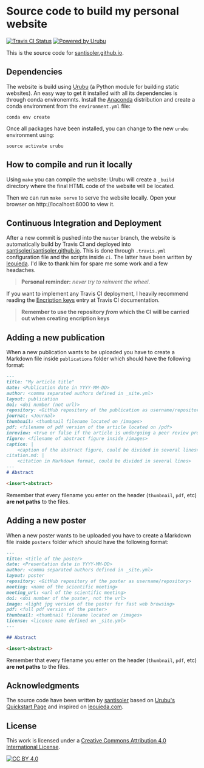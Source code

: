 # Source code to build my personal website

[![Travis CI Status](https://img.shields.io/travis/santisoler/website/master.svg?style=for-the-badge)](https://travis-ci.org/santisoler/website)
[![Powered by Urubu](https://img.shields.io/badge/powered_by-urubu-blue.svg?style=for-the-badge)](http://urubu.jandecaluwe.com/)

This is the source code for
[santisoler.github.io](https://santisoler.github.io).


## Dependencies

The website is build using [Urubu](http://urubu.jandecaluwe.com/) (a Python module for
building static websites).
An easy way to get it installed with all its dependencies is through conda environemnts.
Install the [Anaconda](https://www.anaconda.com/) distribution and create a conda
environment from the `environment.yml` file:

```
conda env create
```

Once all packages have been installed, you can change to the new `urubu` environment
using:

```
source activate urubu
```


## How to compile and run it locally

Using `make` you can compile the website: Urubu will create a `_build` directory where
the final HTML code of the website will be located.

Then we can run `make serve` to serve the website locally. Open your browser on
http://localhost:8000 to view it.


## Continuous Integration and Deployment

After a new commit is pushed into the `master` branch, the website is automatically
build by Travis CI and deployed into
[santisoler/santisoler.github.io](https://www.github.com/santisoler/santisoler.github.io).
This is done through `.travis.yml` configuration file and the scripts inside `ci`. The
latter have been written by [leouieda](https://www.leouieda.com).
I'd like to thank him for spare me some work and a few headaches.

> **Personal reminder:** *never try to reinvent the wheel*.

If you want to implement any Travis CI deployment, I heavily recommend reading the
[Encription keys](https://docs.travis-ci.com/user/encryption-keys/) entry at Travis CI
documentation.

> **Remember to use the repository *from* which the CI will be carried out when
creating encription keys**


## Adding a new publication

When a new publication wants to be uploaded you have to create a Markdown file inside
`publications` folder which should have the following format:

```markdown
---
title: "My article title"
date: <Publication date in YYYY-MM-DD>
author: <comma separated authors defined in _site.yml>
layout: publication
doi: <doi number (not url)>
repository: <GitHub repository of the publication as username/repository>
journal: <Journal>
thumbnail: <thumbnail filename located on /images>
pdf: <filename of pdf version of the article located on /pdf>
inreview: <true or false if the article is undergoing a peer review process>
figure: <filename of abstract figure inside /images>
caption: |
    <caption of the abstract figure, could be divided in several lines>
citation.md: |
    <citation in Markdown format, could be divided in several lines>
---
# Abstract

<insert-abstract>
```

Remember that every filename you enter on the header (`thumbnail`, `pdf`, etc) **are not
paths** to the files.


## Adding a new poster

When a new poster wants to be uploaded you have to create a Markdown file inside
`posters` folder which should have the following format:

```markdown
---
title: <title of the poster>
date: <Presentation date in YYYY-MM-DD>
author: <comma separated authors defined in _site.yml>
layout: poster
repository: <GitHub repository of the poster as username/repository>
meeting: <name of the scientific meeting>
meeting_url: <url of the scientific meeting>
doi: <doi number of the poster, not the url>
image: <light jpg version of the poster for fast web browsing>
pdf: <full pdf version of the poster>
thumbnail: <thumbnail filename located on /images>
license: <license name defined on _site.yml>
---

## Abstract

<insert-abstract>
```

Remember that every filename you enter on the header (`thumbnail`, `pdf`, etc) **are not
paths** to the files.



## Acknowledgments

The source code have been written by [santisoler](https://santisoler.github.io) based on
[Urubu's Quickstart Page](https://github.com/jandecaluwe/urubu-quickstart/) and inspired
on [leouieda.com](https://www.leouieda.com).


## License

This work is licensed under a [Creative Commons Attribution 4.0 International
License][cc-by].

[![CC BY 4.0][cc-by-image]][cc-by]

[cc-by]: http://creativecommons.org/licenses/by/4.0/
[cc-by-image]: https://i.creativecommons.org/l/by/4.0/88x31.png
